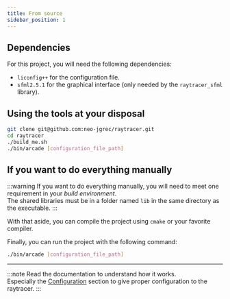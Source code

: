 ```yaml
---
title: From source
sidebar_position: 1
---
```


## Dependencies

For this project, you will need the following dependencies:
- `liconfig++` for the configuration file.
- `sfml2.5.1` for the graphical interface (only needed by the `raytracer_sfml` library).

## Using the tools at your disposal

```bash
git clone git@github.com:neo-jgrec/raytracer.git
cd raytracer
./build_me.sh
./bin/arcade [configuration_file_path]
```

## If you want to do everything manually

:::warning
If you want to do everything manually, you will need to meet one requirement in your *build environment*.  
The shared libraries must be in a folder named `lib` in the same directory as the executable.
:::

With that aside, you can compile the project using `cmake` or your favorite compiler.

Finally, you can run the project with the following command:

```bash
./bin/arcade [configuration_file_path]
```

---

:::note
Read the documentation to understand how it works.  
Especially the [Configuration](/configuration) section to give proper configuration to the raytracer.
:::
